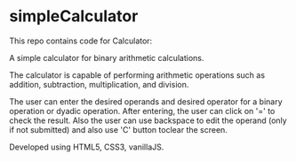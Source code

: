 # simpleCalculator

This repo contains code for Calculator:

A simple calculator for binary arithmetic calculations.

The calculator is capable of performing arithmetic operations such as addition, subtraction, multiplication, and division.

The user can enter the desired operands and desired operator for a binary operation or dyadic operation. After entering, the user can click on '=' to check the result. Also the user can use backspace to edit the operand (only if not submitted) and also use 'C' button toclear the screen.

Developed using HTML5, CSS3, vanillaJS.
